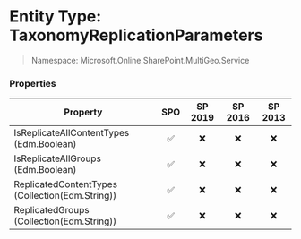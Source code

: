 # Entity Type: TaxonomyReplicationParameters

> Namespace: Microsoft.Online.SharePoint.MultiGeo.Service

### Properties

Property | SPO | SP 2019 | SP 2016 | SP 2013
----------|:---:|:-------:|:-------:|:-------:
IsReplicateAllContentTypes (Edm.Boolean) | ✅ | ❌ | ❌ | ❌
IsReplicateAllGroups (Edm.Boolean) | ✅ | ❌ | ❌ | ❌
ReplicatedContentTypes (Collection(Edm.String)) | ✅ | ❌ | ❌ | ❌
ReplicatedGroups (Collection(Edm.String)) | ✅ | ❌ | ❌ | ❌